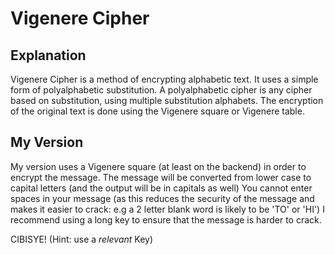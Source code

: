# Vigenere Cipher

## Explanation
Vigenere Cipher is a method of encrypting alphabetic text. It uses a simple form of polyalphabetic substitution.
A polyalphabetic cipher is any cipher based on substitution, using multiple substitution alphabets. 
The encryption of the original text is done using the Vigenere square or Vigenere table.

## My Version
My version uses a Vigenere square (at least on the backend) in order to encrypt the message.
The message will be converted from lower case to capital letters (and the output will be in capitals as well)
You cannot enter spaces in your message (as this reduces the security of the message and makes it easier to crack: e.g a 2 letter blank word is likely to be 'TO' or 'HI')
I recommend using a long key to ensure that the message is harder to crack.

CIBISYE! (Hint: use a *relevant* Key)
